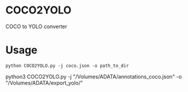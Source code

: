 # COCO2YOLO

COCO to YOLO converter

# Usage
```
python COCO2YOLO.py -j coco.json -o path_to_dir
```

python3 COCO2YOLO.py -j "/Volumes/ADATA/annotations_coco.json" -o "/Volumes/ADATA/export_yolo/"
